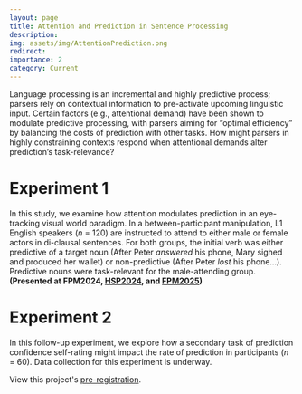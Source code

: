 ```yaml
---
layout: page
title: Attention and Prediction in Sentence Processing
description:
img: assets/img/AttentionPrediction.png
redirect:
importance: 2
category: Current
---
```

Language processing is an incremental and highly predictive process; parsers rely on contextual information to pre-activate upcoming linguistic input. Certain factors (e.g., attentional demand) have been shown to modulate predictive processing, with parsers aiming for “optimal efficiency” by balancing the costs of prediction with other tasks. How might parsers in highly constraining contexts respond when attentional demands alter prediction’s task-relevance?

# Experiment 1

In this study, we examine how attention modulates prediction in an eye-tracking visual world paradigm. In a between-participant manipulation, L1 English speakers (*n* = 120) are instructed to attend to either male or female actors in di-clausal sentences. For both groups, the initial verb was either predictive of a target noun (After Peter *answered* his phone, Mary sighed and produced her wallet) or non-predictive (After Peter *lost* his phone…). Predictive nouns were task-relevant for the male-attending group. **(Presented at FPM2024, [HSP2024](https://hsp2024.github.io/abstracts/submission_219.pdf), and [FPM2025](https://mll.fsu.edu/event/florida-psycholinguistics-meeting-2025))**

# Experiment 2

In this follow-up experiment, we explore how a secondary task of prediction confidence self-rating might impact the rate of prediction in participants (*n* = 60). Data collection for this experiment is underway.

View this project's [pre-registration](https://osf.io/63xr2/registrations).
